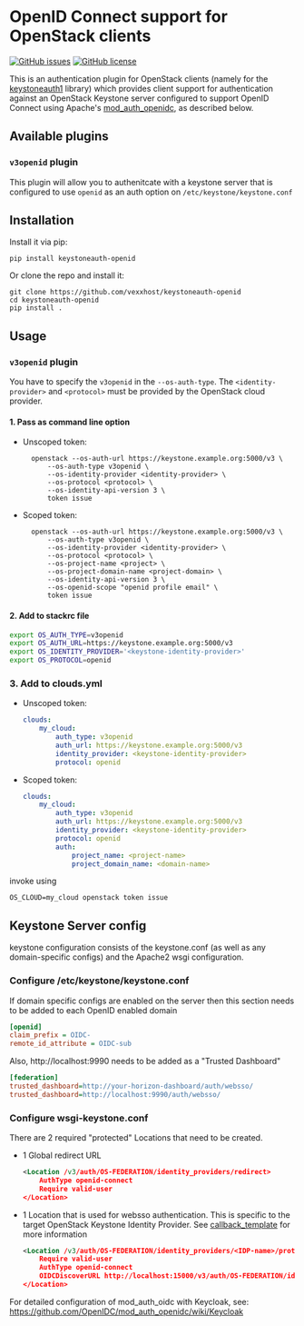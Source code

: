 # OpenID Connect support for OpenStack clients

[![GitHub issues](https://img.shields.io/github/issues/vexxhost/keystoneauth-openid.svg)](https://github.com/vexxhost/keystoneauth-openid/issues)
[![GitHub license](https://img.shields.io/badge/license-Apache%202-blue.svg)](https://raw.githubusercontent.com/vexxhost/keystoneauth-openid/master/LICENSE)

This is an authentication plugin for OpenStack clients (namely for
the [keystoneauth1](https://github.com/openstack/keystoneauth) library) which
provides client support for authentication against an OpenStack Keystone server
configured to support OpenID Connect using Apache's
[mod_auth_openidc](https://github.com/zmartzone/mod_auth_openidc), as described
below.

## Available plugins

### `v3openid` plugin

This plugin will allow you to authenitcate with a keystone server that is configured to use `openid` as an auth option on `/etc/keystone/keystone.conf`

## Installation

Install it via pip:

    pip install keystoneauth-openid

Or clone the repo and install it:

    git clone https://github.com/vexxhost/keystoneauth-openid
    cd keystoneauth-openid
    pip install .

## Usage

### `v3openid` plugin

You have to specify the `v3openid` in the `--os-auth-type`. The
`<identity-provider>` and `<protocol>` must be provided by the OpenStack cloud
provider.

#### 1. Pass as command line option
- Unscoped token:

        openstack --os-auth-url https://keystone.example.org:5000/v3 \
            --os-auth-type v3openid \
            --os-identity-provider <identity-provider> \
            --os-protocol <protocol> \
            --os-identity-api-version 3 \
            token issue

- Scoped token:

        openstack --os-auth-url https://keystone.example.org:5000/v3 \
            --os-auth-type v3openid \
            --os-identity-provider <identity-provider> \
            --os-protocol <protocol> \
            --os-project-name <project> \
            --os-project-domain-name <project-domain> \
            --os-identity-api-version 3 \
            --os-openid-scope "openid profile email" \
            token issue

#### 2. Add to stackrc file

```bash
export OS_AUTH_TYPE=v3openid
export OS_AUTH_URL=https://keystone.example.org:5000/v3
export OS_IDENTITY_PROVIDER='<keystone-identity-provider>'
export OS_PROTOCOL=openid

```

### 3. Add to clouds.yml

- Unscoped token:

    ```yaml
    clouds:
        my_cloud:
            auth_type: v3openid
            auth_url: https://keystone.example.org:5000/v3
            identity_provider: <keystone-identity-provider>
            protocol: openid
    ```

- Scoped token:

    ```yaml
    clouds:
        my_cloud:
            auth_type: v3openid
            auth_url: https://keystone.example.org:5000/v3
            identity_provider: <keystone-identity-provider>
            protocol: openid
            auth:
                project_name: <project-name>
                project_domain_name: <domain-name>
    ```

invoke using
```
OS_CLOUD=my_cloud openstack token issue
```

## Keystone Server config

keystone configuration consists of the keystone.conf (as well as any domain-specific configs) and the Apache2 wsgi configuration.

### Configure /etc/keystone/keystone.conf

If domain specific configs are enabled on the server then this section needs to be added to each OpenID enabled domain

```ini
[openid]
claim_prefix = OIDC-
remote_id_attribute = OIDC-sub

```

Also, http://localhost:9990 needs to be added as a "Trusted Dashboard"

```ini
[federation]
trusted_dashboard=http://your-horizon-dashboard/auth/websso/
trusted_dashboard=http://localhost:9990/auth/websso/

```

### Configure wsgi-keystone.conf

There are 2 required "protected" Locations that need to be created.

* 1 Global redirect URL

    ```xml
    <Location /v3/auth/OS-FEDERATION/identity_providers/redirect>
        AuthType openid-connect
        Require valid-user
    </Location>
    ```

* 1 Location that is used for websso authentication. This is specific to the target OpenStack Keystone Identity Provider. See [callback_template](https://docs.openstack.org/keystone/latest/admin/federation/configure_federation.html#add-the-callback-template-websso) for more information

    ```xml
    <Location /v3/auth/OS-FEDERATION/identity_providers/<IDP-name>/protocols/openid/websso>
        Require valid-user
        AuthType openid-connect
        OIDCDiscoverURL http://localhost:15000/v3/auth/OS-FEDERATION/identity_providers/redirect?iss=<url-encoded-issuer>
    </Location>
    ```


For detailed configuration of mod_auth_oidc with Keycloak, see:
https://github.com/OpenIDC/mod_auth_openidc/wiki/Keycloak
